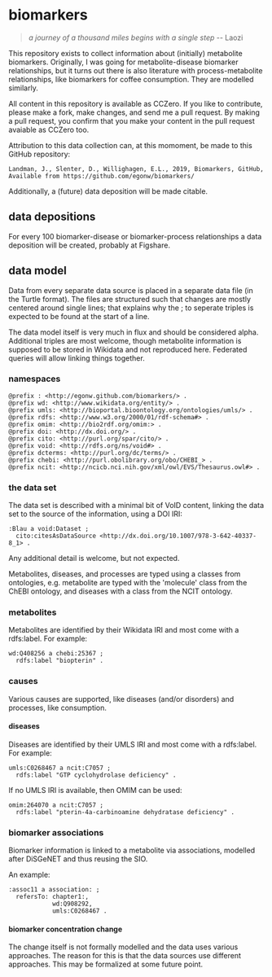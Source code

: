 # biomarkers

> *a journey of a thousand miles begins with a single step* -- Laozi

This repository exists to collect information about (initially) metabolite biomarkers.
Originally, I was going for metabolite-disease biomarker relationships, but it turns out
there is also literature with process-metabolite relationships, like biomarkers for
coffee consumption. They are modelled similarly.

All content in this repository is available as CCZero. If you like to contribute, please make a
fork, make changes, and send me a pull request. By making a pull request, you confirm that
you make your content in the pull request avaiable as CCZero too.

Attribution to this data collection can, at this momoment, be made to this GitHub repository:

    Landman, J., Slenter, D., Willighagen, E.L., 2019, Biomarkers, GitHub, Available from https://github.com/egonw/biomarkers/

Additionally, a (future) data deposition will be made citable.

## data depositions

For every 100 biomarker-disease or biomarker-process relationships a data deposition will be created,
probably at Figshare.

## data model

Data from every separate data source is placed in a separate data file (in the Turtle format).
The files are structured such that changes are mostly centered around single lines; that explains
why the ; to seperate triples is expected to be found at the start of a line.

The data model itself is very much in flux and should be considered alpha. Additional triples
are most welcome, though metabolite information is supposed to be stored in Wikidata and not
reproduced here. Federated queries will allow linking things together.

### namespaces

    @prefix : <http://egonw.github.com/biomarkers/> .
    @prefix wd: <http://www.wikidata.org/entity/> .
    @prefix umls: <http://bioportal.bioontology.org/ontologies/umls/> .
    @prefix rdfs: <http://www.w3.org/2000/01/rdf-schema#> .
    @prefix omim: <http://bio2rdf.org/omim:> .
    @prefix doi: <http://dx.doi.org/> .
    @prefix cito: <http://purl.org/spar/cito/> .
    @prefix void: <http://rdfs.org/ns/void#> .
    @prefix dcterms: <http://purl.org/dc/terms/> .
    @prefix chebi: <http://purl.obolibrary.org/obo/CHEBI_> .
    @prefix ncit: <http://ncicb.nci.nih.gov/xml/owl/EVS/Thesaurus.owl#> .

### the data set

The data set is described with a minimal bit of VoID content, linking the data set to the source
of the information, using a DOI IRI:

    :Blau a void:Dataset ;
      cito:citesAsDataSource <http://dx.doi.org/10.1007/978-3-642-40337-8_1> .

Any additional detail is welcome, but not expected.

Metabolites, diseases, and processes are typed using a classes from ontologies, e.g.
metabolite are typed with the 'molecule' class from the ChEBI ontology, and diseases
with a class from the NCIT ontology.

### metabolites

Metabolites are identified by their Wikidata IRI and most come with a rdfs:label. For example:

    wd:Q408256 a chebi:25367 ;
      rdfs:label "biopterin" .

### causes

Various causes are supported, like diseases (and/or disorders) and processes, like consumption.

#### diseases

Diseases are identified by their UMLS IRI and most come with a rdfs:label. For example:

    umls:C0268467 a ncit:C7057 ; 
      rdfs:label "GTP cyclohydrolase deficiency" .

If no UMLS IRI is available, then OMIM can be used:

    omim:264070 a ncit:C7057 ; 
      rdfs:label "pterin-4a-carbinoamine dehydratase deficiency" .

### biomarker associations

Biomarker information is linked to a metabolite via associations, modelled after DiSGeNET
and thus reusing the SIO.

An example:

    :assoc11 a association: ;
      refersTo: chapter1:,
                wd:Q908292, 
                umls:C0268467 .

#### biomarker concentration change

The change itself is not formally modelled and the data uses various approaches. The reason
for this is that the data sources use different approaches. This may be formalized at some
future point.
